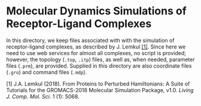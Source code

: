 Molecular Dynamics Simulations of Receptor-Ligand Complexes
===========================================================

In this directory, we keep files associated with with the simulation of
receptor-ligand complexes, as described by J. Lemkul [[1]](#1). Since here we
need to use web services for almost all complexes, no script is provided;
however, the topology (`.top`, `.itp`) files, as well as, when needed, parameter
files (`.prm`), are provided. Supplied in this directory are also coordinate
files (`.gro`) and command files (`.mdp`).

<a id="1">[1]</a>
J.A. Lemkul (2018). From Proteins to Perturbed Hamiltonians: A Suite of
Tutorials for the GROMACS-2018 Molecular Simulation Package, v1.0. _Living
J. Comp. Mol. Sci._ 1 (1): 5068.

